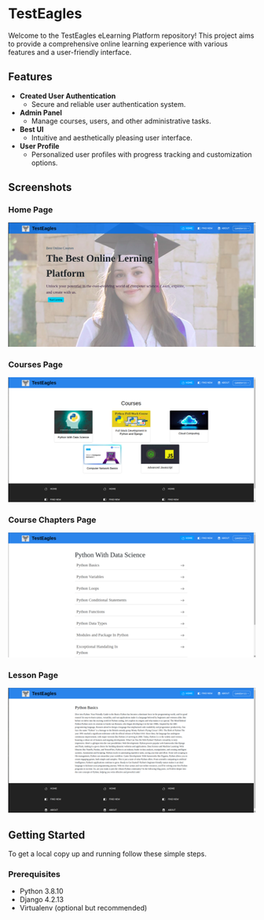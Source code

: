 # TestEagles

Welcome to the TestEagles eLearning Platform repository! This project aims to provide a comprehensive online learning experience with various features and a user-friendly interface.

## Features

- **Created User Authentication**
  - Secure and reliable user authentication system.
- **Admin Panel**
  - Manage courses, users, and other administrative tasks.
- **Best UI**
  - Intuitive and aesthetically pleasing user interface.
- **User Profile**
  - Personalized user profiles with progress tracking and customization options.

## Screenshots

### Home Page
![Home Page](courses/static/Images/homePage.png)

### Courses Page
![Courses Page](courses/static/Images/coursePage.png)

### Course Chapters Page
![Course Chapters Page](courses/static/Images/courseLessonPage.png)

### Lesson Page
![Lesson Page](courses/static/Images/LessonPage.png)

## Getting Started

To get a local copy up and running follow these simple steps.

### Prerequisites

- Python 3.8.10
- Django 4.2.13
- Virtualenv (optional but recommended)

